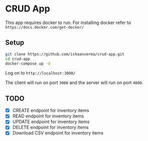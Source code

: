 # CRUD App

This app requires docker to run. For installing docker refer to `https://docs.docker.com/get-docker/`

## Setup
```sh
git clone https://github.com/ishaanverma/crud-app.git
cd crud-app
docker-compose up -d
```

Log on to `http://localhost:3000/`

The client will run on port `3000` and the server will run on port `4000`.

## TODO
- [x] CREATE endpoint for inventory items
- [x] READ endpoint for inventory items
- [x] UPDATE endpoint for inventory items
- [x] DELETE endpoint for inventory items
- [x] Download CSV endpoint for inventory items
